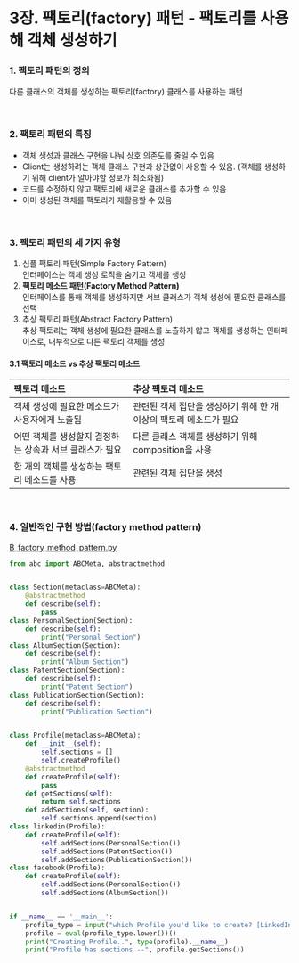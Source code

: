 # 3장. 팩토리(factory) 패턴 - 팩토리를 사용해 객체 생성하기  
### 1. 팩토리 패턴의 정의  
다른 클래스의 객체를 생성하는 팩토리(factory) 클래스를 사용하는 패턴

<br>


### 2. 팩토리 패턴의 특징  
- 객체 생성과 클래스 구현을 나눠 상호 의존도를 줄일 수 있음
- Client는 생성하려는 객체 클래스 구현과 상관없이 사용할 수 있음. (객체를 생성하기 위해 client가 알아야할 정보가 최소화됨)
- 코드를 수정하지 않고 팩토리에 새로운 클래스를 추가할 수 있음
- 이미 생성된 객체를 팩토리가 재활용할 수 있음

<br>


### 3. 팩토리 패턴의 세 가지 유형  
1. 심플 팩토리 패턴(Simple Factory Pattern) \
인터페이스는 객체 생성 로직을 숨기고 객체를 생성
2. **팩토리 메소드 패턴(Factory Method Pattern)** \
인터페이스를 통해 객체를 생성하지만 서브 클래스가 객체 생성에 필요한 클래스를 선택
3. 추상 팩토리 패턴(Abstract Factory Pattern) \
추상 팩토리는 객체 생성에 필요한 클래스를 노출하지 않고 객체를 생성하는 인터페이스로, 내부적으로 다른 팩토리 객체를 생성

#### 3.1 팩토리 메소드 vs 추상 팩토리 메소드
|팩토리 메소드|추상 팩토리 메소드|
|:---|:---|
|객체 생성에 필요한 메소드가 사용자에게 노출됨|관련된 객체 집단을 생성하기 위해 한 개 이상의 팩토리 메소드가 필요|
|어떤 객체를 생성할지 결정하는 상속과 서브 클래스가 필요|다른 클래스 객체를 생성하기 위해 composition을 사용|
|한 개의 객체를 생성하는 팩토리 메소드를 사용|관련된 객체 집단을 생성|

<br>


### 4. 일반적인 구현 방법(factory method pattern)
[B_factory_method_pattern.py](/3장.%20팩토리%20패턴%20-%20팩토리를%20사용해%20객체%20생성하기/B_factory_method_pattern.py)

```python
from abc import ABCMeta, abstractmethod


class Section(metaclass=ABCMeta):
    @abstractmethod
    def describe(self):
        pass
class PersonalSection(Section):
    def describe(self):
        print("Personal Section")
class AlbumSection(Section):
    def describe(self):
        print("Album Section")
class PatentSection(Section):
    def describe(self):
        print("Patent Section")
class PublicationSection(Section):
    def describe(self):
        print("Publication Section")


class Profile(metaclass=ABCMeta):
    def __init__(self):
        self.sections = []
        self.createProfile()
    @abstractmethod
    def createProfile(self):
        pass
    def getSections(self):
        return self.sections
    def addSections(self, section):
        self.sections.append(section)
class linkedin(Profile):
    def createProfile(self):
        self.addSections(PersonalSection())
        self.addSections(PatentSection())
        self.addSections(PublicationSection())
class facebook(Profile):
    def createProfile(self):
        self.addSections(PersonalSection())
        self.addSections(AlbumSection())


if __name__ == '__main__':
    profile_type = input("which Profile you'd like to create? [LinkedIn or FaceBook]")
    profile = eval(profile_type.lower())()
    print("Creating Profile..", type(profile).__name__)
    print("Profile has sections --", profile.getSections())
```
